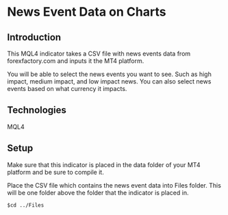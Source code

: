 # News Event Data on Charts

## Introduction
This MQL4 indicator takes a CSV file with news events data from forexfactory.com and inputs it the MT4 platform. 

You will be able to select the news events you want to see. Such as high impact, medium impact, and low impact news. You can also select news events based on what currency it impacts.

## Technologies
MQL4

## Setup
Make sure that this indicator is placed in the data folder of your MT4 platform and be sure to compile it. 

Place the CSV file which contains the news event data into Files folder. This will be one folder above the folder that the indicator is placed in.

```
$cd ../Files
```


